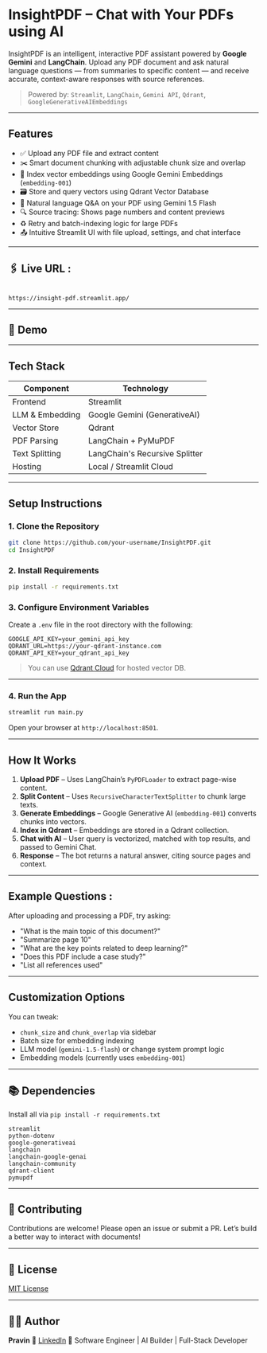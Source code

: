 #  InsightPDF – Chat with Your PDFs using AI

InsightPDF is an intelligent, interactive PDF assistant powered by **Google Gemini** and **LangChain**. Upload any PDF document and ask natural language questions — from summaries to specific content — and receive accurate, context-aware responses with source references.

>  Powered by: `Streamlit`, `LangChain`, `Gemini API`, `Qdrant`, `GoogleGenerativeAIEmbeddings`

---

##  Features

* ✅ Upload any PDF file and extract content
* ✂️ Smart document chunking with adjustable chunk size and overlap
* 🧠 Index vector embeddings using Google Gemini Embeddings (`embedding-001`)
* 🗃️ Store and query vectors using Qdrant Vector Database
* 💬 Natural language Q\&A on your PDF using Gemini 1.5 Flash
* 🔍 Source tracing: Shows page numbers and content previews
* ♻️ Retry and batch-indexing logic for large PDFs
* 📤 Intuitive Streamlit UI with file upload, settings, and chat interface

---

## 🖇️ Live URL :
```

https://insight-pdf.streamlit.app/

```

---

## 📸 Demo




---

##  Tech Stack

| Component       | Technology                     |
| --------------- | ------------------------------ |
| Frontend        | Streamlit                      |
| LLM & Embedding | Google Gemini (GenerativeAI)   |
| Vector Store    | Qdrant                         |
| PDF Parsing     | LangChain + PyMuPDF            |
| Text Splitting  | LangChain's Recursive Splitter |
| Hosting         | Local / Streamlit Cloud        |

---

##  Setup Instructions

### 1. Clone the Repository

```bash
git clone https://github.com/your-username/InsightPDF.git
cd InsightPDF
```

### 2. Install Requirements

```bash
pip install -r requirements.txt
```

### 3. Configure Environment Variables

Create a `.env` file in the root directory with the following:

```env
GOOGLE_API_KEY=your_gemini_api_key
QDRANT_URL=https://your-qdrant-instance.com
QDRANT_API_KEY=your_qdrant_api_key
```

>  You can use [Qdrant Cloud](https://cloud.qdrant.io) for hosted vector DB.

---

### 4. Run the App

```bash
streamlit run main.py
```

Open your browser at `http://localhost:8501`.

---

##  How It Works

1. **Upload PDF** – Uses LangChain’s `PyPDFLoader` to extract page-wise content.
2. **Split Content** – Uses `RecursiveCharacterTextSplitter` to chunk large texts.
3. **Generate Embeddings** – Google Generative AI (`embedding-001`) converts chunks into vectors.
4. **Index in Qdrant** – Embeddings are stored in a Qdrant collection.
5. **Chat with AI** – User query is vectorized, matched with top results, and passed to Gemini Chat.
6. **Response** – The bot returns a natural answer, citing source pages and context.

---

##  Example Questions :

After uploading and processing a PDF, try asking:

* "What is the main topic of this document?"
* "Summarize page 10"
* "What are the key points related to deep learning?"
* "Does this PDF include a case study?"
* "List all references used"

---

##  Customization Options

You can tweak:

*  `chunk_size` and `chunk_overlap` via sidebar
*  Batch size for embedding indexing
*  LLM model (`gemini-1.5-flash`) or change system prompt logic
*  Embedding models (currently uses `embedding-001`)


---


## 📚 Dependencies

Install all via `pip install -r requirements.txt`

```text
streamlit
python-dotenv
google-generativeai
langchain
langchain-google-genai
langchain-community
qdrant-client
pymupdf
```


---

## 🙌 Contributing

Contributions are welcome! Please open an issue or submit a PR. Let’s build a better way to interact with documents!

---

## 📝 License

[MIT License](LICENSE)

---

## 👨‍💻 Author

**Pravin**
📧 [LinkedIn](https://www.linkedin.com/in/thepravin)
💼 Software Engineer | AI Builder | Full-Stack Developer


